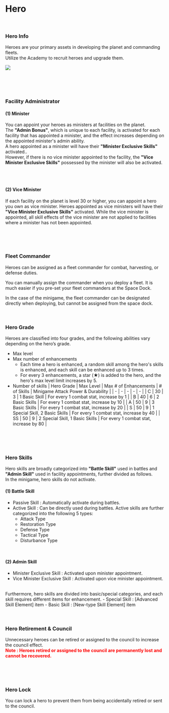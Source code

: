 # Hero

<br>

### Hero Info
Heroes are your primary assets in developing the planet and commanding fleets.<br>
Utilize the Academy to recruit heroes and upgrade them.

![](https://astrokings.s3.ap-northeast-2.amazonaws.com/html/img/help/300_001heroinfo.jpg)

<br>
<br>
<br>

### Facility Administrator
#### (1) Minister
You can appoint your heroes as ministers at facilities on the planet.<br>
The **"Admin Bonus"**, which is unique to each facility, is activated for each facility that has appointed a minister, and the effect increases depending on the appointed minister's admin ability.<br>
A hero appointed as a minister will have their **"Minister Exclusive Skills"** activated..<br>
However, if there is no vice minister appointed to the facility, the **"Vice Minister Exclusive Skills"** possessed by the minister will also be activated.

<br>
<br>

#### (2) Vice Minister
If each facility on the planet is level 30 or higher, you can appoint a hero you own as vice minister.
Heroes appointed as vice ministers will have their **"Vice Minister Exclusive Skills"** activated.
While the vice minister is appointed, all skill effects of the vice minister are not applied to facilities where a minister has not been appointed.

<br>
<br>
<br>

### Fleet Commander

Heroes can be assigned as a fleet commander for combat, harvesting, or defense duties.

You can manually assign the commander when you deploy a fleet. It is much easier if you pre-set your fleet commanders at the Space Dock.

In the case of the minigame, the fleet commander can be designated directly when deploying, but cannot be assigned from the space dock.
<br>
<br>
<br>

### Hero Grade
Heroes are classified into four grades, and the following abilities vary depending on the hero’s grade.
- Max level
- Max number of enhancements
  - Each time a hero is enhanced, a random skill among the hero's skills is enhanced, and each skill can be enhanced up to 3 times.
  - For every 3 enhancements, a star (★) is added to the hero, and the hero's max level limit increases by 5.
- Number of skills
| Hero Grade | Max Level | Max # of Enhancements | # of Skills | Minigame Attack Power & Durability |
| - | - | - | - | - |
| C | 30 | 3 | 1 Basic Skill | For every 1 combat stat,  increase by 1 |
| B | 40 | 6 | 2 Basic Skills | For every 1 combat stat,  increase by 10 |
| A | 50 | 9 | 3 Basic Skills | For every 1 combat stat,  increase by 20 |
| S | 50 | 9 | 1 Special Skill, 2 Basic Skills | For every 1 combat stat,  increase by 40 |
| SS | 50 | 9 | 2 Special Skill, 1 Basic Skills | For every 1 combat stat,  increase by 80 |

<br>
<br>
<br>

### Hero Skills
Hero skills are broadly categorized into **"Battle Skill"** used in battles and **"Admin Skill"** used in facility appointments, further divided as follows.
<br>
In the minigame, hero skills do not activate.
<br>
#### (1) Battle Skill
- Passive Skill : Automatically activate during battles.
- Active Skill : Can be directly used during battles. Active skills are further categorized into the following 5 types:
  - Attack Type
  - Restoration Type
  - Defense Type
  - Tactical Type
  - Disturbance Type
<br>

#### (2) Admin Skill
- Minister Exclusive Skill : Activated upon minister appointment.
- Vice Minister Exclusive Skill : Activated upon vice minister appointment.
<br>
Furthermore, hero skills are divided into basic/special categories, and each skill requires different items for enhancement.
- Special Skill : [Advanced Skill Element] item
- Basic Skill : [New-type Skill Element] item

<br>
<br>
<br>

### Hero Retirement & Council
Unnecessary heroes can be retired or assigned to the council to increase the council effect.<br>
**<font color="red">Note :  Heroes retired or assigned to the council are permanently lost and cannot be recovered.</font>**

<br>
<br>
<br>

### Hero Lock
You can lock a hero to prevent them from being accidentally retired or sent to the council.

